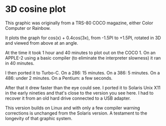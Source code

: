 # 3D cosine plot

This graphic was originally from a TRS-80 COCO magazine, either Color Computer or Rainbow.

It plots the graph for cos(x) + 0.4cos(3x), from -1.5PI to +1.5PI, rotated in 3D and viewed from above at an angle.

At the time it took 1 hour and 40 minutes to plot out on the COCO 1.  On an APPLE-2 using a basic compiler (to eliminate the interpreter slowness) it ran in 40 minutes.  

I then ported it to Turbo-C.  On a 286: 15 minutes.  On a 386: 5 minutes.  On a 486: under 2 minutes.  On a Pentium: a few seconds.

After that it drew faster than the eye could see.  I ported it to Solaris Unix X11 in the early nineties and that's close to the version you see here.  I had to recover it from an old hard drive connected to a USB adapter.

This version builds on Linux and with only a few compiler warning corrections is unchanged from the Solaris version.  A testament to the longevity of that graphic system.

